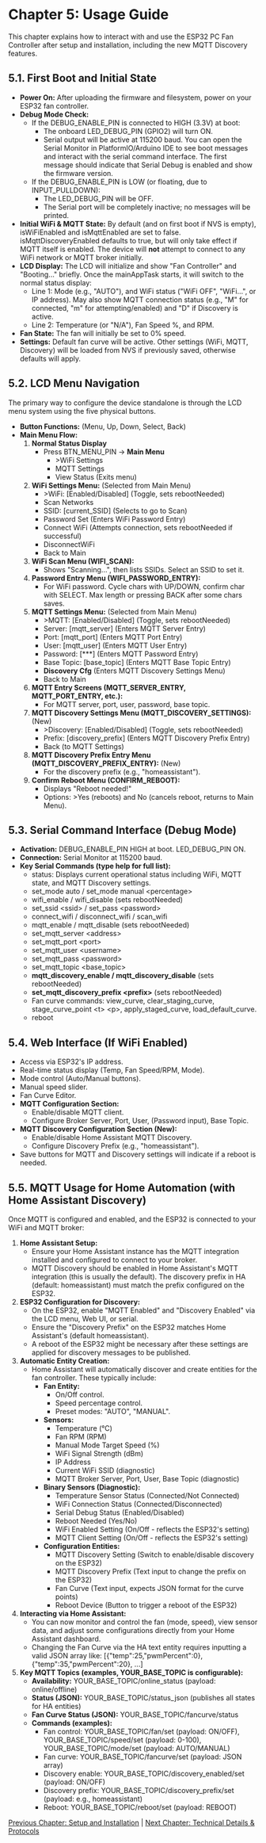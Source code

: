 # **Chapter 5: Usage Guide**

This chapter explains how to interact with and use the ESP32 PC Fan Controller after setup and installation, including the new MQTT Discovery features.

## **5.1. First Boot and Initial State**

* **Power On:** After uploading the firmware and filesystem, power on your ESP32 fan controller.  
* **Debug Mode Check:**  
  * If the DEBUG\_ENABLE\_PIN is connected to HIGH (3.3V) at boot:  
    * The onboard LED\_DEBUG\_PIN (GPIO2) will turn ON.  
    * Serial output will be active at 115200 baud. You can open the Serial Monitor in PlatformIO/Arduino IDE to see boot messages and interact with the serial command interface. The first message should indicate that Serial Debug is enabled and show the firmware version.  
  * If the DEBUG\_ENABLE\_PIN is LOW (or floating, due to INPUT\_PULLDOWN):  
    * The LED\_DEBUG\_PIN will be OFF.  
    * The Serial port will be completely inactive; no messages will be printed.  
* **Initial WiFi & MQTT State:** By default (and on first boot if NVS is empty), isWiFiEnabled and isMqttEnabled are set to false. isMqttDiscoveryEnabled defaults to true, but will only take effect if MQTT itself is enabled. The device will **not** attempt to connect to any WiFi network or MQTT broker initially.  
* **LCD Display:** The LCD will initialize and show "Fan Controller" and "Booting..." briefly. Once the mainAppTask starts, it will switch to the normal status display:  
  * Line 1: Mode (e.g., "AUTO"), and WiFi status ("WiFi OFF", "WiFi...", or IP address). May also show MQTT connection status (e.g., "M" for connected, "m" for attempting/enabled) and "D" if Discovery is active.  
  * Line 2: Temperature (or "N/A"), Fan Speed %, and RPM.  
* **Fan State:** The fan will initially be set to 0% speed.  
* **Settings:** Default fan curve will be active. Other settings (WiFi, MQTT, Discovery) will be loaded from NVS if previously saved, otherwise defaults will apply.

## **5.2. LCD Menu Navigation**

The primary way to configure the device standalone is through the LCD menu system using the five physical buttons.

* **Button Functions:** (Menu, Up, Down, Select, Back)  
* **Main Menu Flow:**  
  1. **Normal Status Display**  
     * Press BTN\_MENU\_PIN \-\> **Main Menu**  
       * \>WiFi Settings  
       * MQTT Settings  
       * View Status (Exits menu)  
  2. **WiFi Settings Menu:** (Selected from Main Menu)  
     * \>WiFi: \[Enabled/Disabled\] (Toggle, sets rebootNeeded)  
     * Scan Networks  
     * SSID: \[current\_SSID\] (Selects to go to Scan)  
     * Password Set (Enters WiFi Password Entry)  
     * Connect WiFi (Attempts connection, sets rebootNeeded if successful)  
     * DisconnectWiFi  
     * Back to Main  
  3. **WiFi Scan Menu (WIFI\_SCAN):**  
     * Shows "Scanning...", then lists SSIDs. Select an SSID to set it.  
  4. **Password Entry Menu (WIFI\_PASSWORD\_ENTRY):**  
     * For WiFi password. Cycle chars with UP/DOWN, confirm char with SELECT. Max length or pressing BACK after some chars saves.  
  5. **MQTT Settings Menu:** (Selected from Main Menu)  
     * \>MQTT: \[Enabled/Disabled\] (Toggle, sets rebootNeeded)  
     * Server: \[mqtt\_server\] (Enters MQTT Server Entry)  
     * Port: \[mqtt\_port\] (Enters MQTT Port Entry)  
     * User: \[mqtt\_user\] (Enters MQTT User Entry)  
     * Password: \[\*\*\*\] (Enters MQTT Password Entry)  
     * Base Topic: \[base\_topic\] (Enters MQTT Base Topic Entry)  
     * **Discovery Cfg** (Enters MQTT Discovery Settings Menu)  
     * Back to Main  
  6. **MQTT Entry Screens (MQTT\_SERVER\_ENTRY, MQTT\_PORT\_ENTRY, etc.):**  
     * For MQTT server, port, user, password, base topic.  
  7. **MQTT Discovery Settings Menu (MQTT\_DISCOVERY\_SETTINGS):** (New)  
     * \>Discovery: \[Enabled/Disabled\] (Toggle, sets rebootNeeded)  
     * Prefix: \[discovery\_prefix\] (Enters MQTT Discovery Prefix Entry)  
     * Back (to MQTT Settings)  
  8. **MQTT Discovery Prefix Entry Menu (MQTT\_DISCOVERY\_PREFIX\_ENTRY):** (New)  
     * For the discovery prefix (e.g., "homeassistant").  
  9. **Confirm Reboot Menu (CONFIRM\_REBOOT):**  
     * Displays "Reboot needed\!"  
     * Options: \>Yes (reboots) and No (cancels reboot, returns to Main Menu).

## **5.3. Serial Command Interface (Debug Mode)**

* **Activation:** DEBUG\_ENABLE\_PIN HIGH at boot. LED\_DEBUG\_PIN ON.  
* **Connection:** Serial Monitor at 115200 baud.  
* **Key Serial Commands (type help for full list):**  
  * status: Displays current operational status including WiFi, MQTT state, and MQTT Discovery settings.  
  * set\_mode auto / set\_mode manual \<percentage\>  
  * wifi\_enable / wifi\_disable (sets rebootNeeded)  
  * set\_ssid \<ssid\> / set\_pass \<password\>  
  * connect\_wifi / disconnect\_wifi / scan\_wifi  
  * mqtt\_enable / mqtt\_disable (sets rebootNeeded)  
  * set\_mqtt\_server \<address\>  
  * set\_mqtt\_port \<port\>  
  * set\_mqtt\_user \<username\>  
  * set\_mqtt\_pass \<password\>  
  * set\_mqtt\_topic \<base\_topic\>  
  * **mqtt\_discovery\_enable / mqtt\_discovery\_disable** (sets rebootNeeded)  
  * **set\_mqtt\_discovery\_prefix \<prefix\>** (sets rebootNeeded)  
  * Fan curve commands: view\_curve, clear\_staging\_curve, stage\_curve\_point \<t\> \<p\>, apply\_staged\_curve, load\_default\_curve.  
  * reboot

## **5.4. Web Interface (If WiFi Enabled)**

* Access via ESP32's IP address.  
* Real-time status display (Temp, Fan Speed/RPM, Mode).  
* Mode control (Auto/Manual buttons).  
* Manual speed slider.  
* Fan Curve Editor.  
* **MQTT Configuration Section:**  
  * Enable/disable MQTT client.  
  * Configure Broker Server, Port, User, (Password input), Base Topic.  
* **MQTT Discovery Configuration Section (New):**  
  * Enable/disable Home Assistant MQTT Discovery.  
  * Configure Discovery Prefix (e.g., "homeassistant").  
* Save buttons for MQTT and Discovery settings will indicate if a reboot is needed.

## **5.5. MQTT Usage for Home Automation (with Home Assistant Discovery)**

Once MQTT is configured and enabled, and the ESP32 is connected to your WiFi and MQTT broker:

1. **Home Assistant Setup:**  
   * Ensure your Home Assistant instance has the MQTT integration installed and configured to connect to your broker.  
   * MQTT Discovery should be enabled in Home Assistant's MQTT integration (this is usually the default). The discovery prefix in HA (default: homeassistant) must match the prefix configured on the ESP32.  
2. **ESP32 Configuration for Discovery:**  
   * On the ESP32, enable "MQTT Enabled" and "Discovery Enabled" via the LCD menu, Web UI, or serial.  
   * Ensure the "Discovery Prefix" on the ESP32 matches Home Assistant's (default homeassistant).  
   * A reboot of the ESP32 might be necessary after these settings are applied for discovery messages to be published.  
3. **Automatic Entity Creation:**  
   * Home Assistant will automatically discover and create entities for the fan controller. These typically include:  
     * **Fan Entity:**  
       * On/Off control.  
       * Speed percentage control.  
       * Preset modes: "AUTO", "MANUAL".  
     * **Sensors:**  
       * Temperature (°C)  
       * Fan RPM (RPM)  
       * Manual Mode Target Speed (%)  
       * WiFi Signal Strength (dBm)  
       * IP Address  
       * Current WiFi SSID (diagnostic)  
       * MQTT Broker Server, Port, User, Base Topic (diagnostic)  
     * **Binary Sensors (Diagnostic):**  
       * Temperature Sensor Status (Connected/Not Connected)  
       * WiFi Connection Status (Connected/Disconnected)  
       * Serial Debug Status (Enabled/Disabled)  
       * Reboot Needed (Yes/No)  
       * WiFi Enabled Setting (On/Off \- reflects the ESP32's setting)  
       * MQTT Client Setting (On/Off \- reflects the ESP32's setting)  
     * **Configuration Entities:**  
       * MQTT Discovery Setting (Switch to enable/disable discovery on the ESP32)  
       * MQTT Discovery Prefix (Text input to change the prefix on the ESP32)  
       * Fan Curve (Text input, expects JSON format for the curve points)  
       * Reboot Device (Button to trigger a reboot of the ESP32)  
4. **Interacting via Home Assistant:**  
   * You can now monitor and control the fan (mode, speed), view sensor data, and adjust some configurations directly from your Home Assistant dashboard.  
   * Changing the Fan Curve via the HA text entity requires inputting a valid JSON array like: \[{"temp":25,"pwmPercent":0},{"temp":35,"pwmPercent":20}, ...\]  
5. **Key MQTT Topics (examples, YOUR\_BASE\_TOPIC is configurable):**  
   * **Availability:** YOUR\_BASE\_TOPIC/online\_status (payload: online/offline)  
   * **Status (JSON):** YOUR\_BASE\_TOPIC/status\_json (publishes all states for HA entities)  
   * **Fan Curve Status (JSON):** YOUR\_BASE\_TOPIC/fancurve/status  
   * **Commands (examples):**  
     * Fan control: YOUR\_BASE\_TOPIC/fan/set (payload: ON/OFF), YOUR\_BASE\_TOPIC/speed/set (payload: 0-100), YOUR\_BASE\_TOPIC/mode/set (payload: AUTO/MANUAL)  
     * Fan curve: YOUR\_BASE\_TOPIC/fancurve/set (payload: JSON array)  
     * Discovery enable: YOUR\_BASE\_TOPIC/discovery\_enabled/set (payload: ON/OFF)  
     * Discovery prefix: YOUR\_BASE\_TOPIC/discovery\_prefix/set (payload: e.g., homeassistant)  
     * Reboot: YOUR\_BASE\_TOPIC/reboot/set (payload: REBOOT)

[Previous Chapter: Setup and Installation](http://docs.google.com/04-setup-and-installation.md) | [Next Chapter: Technical Details & Protocols](http://docs.google.com/06-technical-details.md)